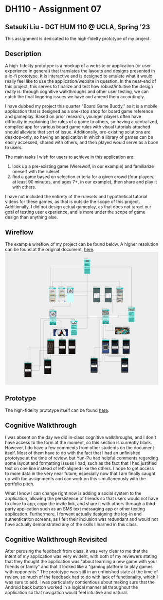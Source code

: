 # DH110 - Assignment 07

## Satsuki Liu - DGT HUM 110 @ UCLA, Spring '23
This assignment is dedicated to the high-fidelty prototype of my project.

## Description
A high-fidelity prototype is a mockup of a website or application (or user experience in general) that translates the layouts and designs presented in a lo-fi prototype. It is interactive and is designed to emulate what it would really feel like to use the application/website in question. In the near-end of this project, this serves to finalize and test how robust/intuitive the design really is: through cognitive walkthroughs and other user testing, we can catch the final lingering issues we have and amend them accordingly.

I have dubbed my project this quarter "Board Game Buddy," as it is a mobile application that is designed as a one-stop shop for board game reference and gameplay. Based on prior research, younger players often have difficulty in explaining the rules of a game to others, so having a centralized, compiled app for various board game rules with visual tutorials attached should alleviate that sort of issue. Additionally, pre-existing solutions are desktop-only, so having an application in which a library of games can be easily accessed, shared with others, and then played would serve as a boon to users.

The main tasks I wish for users to achieve in this application are:
1. look up a pre-existing game (Werewolf, in our example) and familiarize oneself with the ruleset.
2. find a game based on selection criteria for a given crowd (four players, at least 90 minutes, and ages 7+, in our example), then share and play it with others.

I have not included the entirety of the rulesets and hypothetical tutorial videos for these games, as that is outside the scope of this project. Additionally, I did not design actual gameplay, as that does not target our goal of testing user experience, and is more under the scope of game design than anything else.

## Wireflow
The example wireflow of my project can be found below. A higher resolution can be found at the original document, [here](https://www.figma.com/file/MmlQK8HKhxU5z8IVgiOM92/Satsuki-Liu---Board-Game-Buddy?type=design&node-id=87-3574).
![Updated wireflow of the prototype.](./assets/wireflow.png)

## Prototype
The high-fidelity prototype itself can be found [here](https://www.figma.com/proto/MmlQK8HKhxU5z8IVgiOM92/Satsuki-Liu---Board-Game-Buddy?type=design&node-id=39-32&scaling=min-zoom&page-id=2%3A10&starting-point-node-id=39%3A32).

## Cognitive Walkthrough
I was absent on the day we did in-class cognitive walkthroughs, and I don't have access to the form at the moment, so this section is currently blank. However, I do have a few comments from other students on the document itself. Most of them have to do with the fact that I had an unfinished prototype at the time of review, but Yun-Pu had helpful comments regarding some layout and formatting issues I had, such as the fact that I had justified text on one line instead of left-aligned like the others. I hope to get access to more data in the very near future, especially now that I am finally caught up with the assignments and can work on this simultaneously with the portfolio pitch.

What I know I can change right now is adding a social system to the application, allowing the persistence of friends so that users would not have to close to app, copy the invite link, and share it with others through a third-party application such as an SMS text messaging app or other texting application. Furthermore, I forwent actually designing the log-in and authentication screens, as I felt their inclusion was redundant and would not have actually demonstrated any of the skills I learned in this class.

## Cognitive Walkthrough Revisited
After perusing the feedback from class, it was very clear to me that the intent of my application was very evident, with both of my reviewers stating that they thought the application was "about learning a new game with your friends or family" and that it looked like a "gaming platform to play games with opponents." The prototype was still in an unfinished state at the time of review, so much of the feedback had to do with lack of functionality, which I was sure to add. I was particularly contientious about making sure that the Android back button worked in a logical manner all throughout the application so that navigation would feel intuitive and natural.
